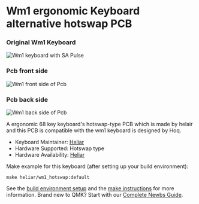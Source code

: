 # Wm1 ergonomic Keyboard alternative hotswap PCB
### Original Wm1 Keyboard
![Wm1 keyboard with SA Pulse](https://i.imgur.com/f0zRPTB.png)
### Pcb front side
![Wm1 front side of Pcb](https://i.imgur.com/2W2G3V6.jpg)
### Pcb back side
![Wm1 back side of Pcb](https://i.imgur.com/nGxVJGI.jpg)

A ergonomic 68 key keyboard's hotswap-type PCB which is made by helair and this PCB is compatible with the wm1 keyboard is designed by Hoq.

* Keyboard Maintainer: [Heliar](https://github.com/heliarmk)
* Hardware Supported: Hotswap type
* Hardware Availability: [Heliar](https://github.com/heliarmk)

Make example for this keyboard (after setting up your build environment):

    make heliar/wm1_hotswap:default

See the [build environment setup](https://docs.qmk.fm/#/getting_started_build_tools) and the [make instructions](https://docs.qmk.fm/#/getting_started_make_guide) for more information. Brand new to QMK? Start with our [Complete Newbs Guide](https://docs.qmk.fm/#/newbs).